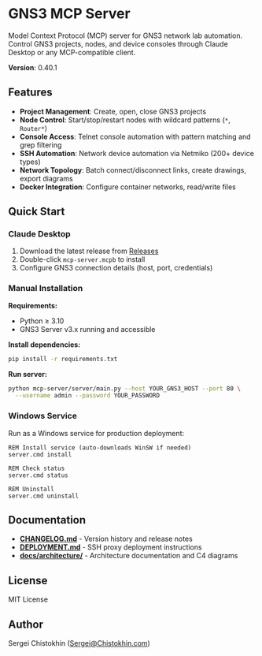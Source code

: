 # GNS3 MCP Server

Model Context Protocol (MCP) server for GNS3 network lab automation. Control GNS3 projects, nodes, and device consoles through Claude Desktop or any MCP-compatible client.

**Version**: 0.40.1

## Features

- **Project Management**: Create, open, close GNS3 projects
- **Node Control**: Start/stop/restart nodes with wildcard patterns (`*`, `Router*`)
- **Console Access**: Telnet console automation with pattern matching and grep filtering
- **SSH Automation**: Network device automation via Netmiko (200+ device types)
- **Network Topology**: Batch connect/disconnect links, create drawings, export diagrams
- **Docker Integration**: Configure container networks, read/write files

## Quick Start

### Claude Desktop

1. Download the latest release from [Releases](https://github.com/ChistokhinSV/gns3-mcp/releases)
2. Double-click `mcp-server.mcpb` to install
3. Configure GNS3 connection details (host, port, credentials)

### Manual Installation

**Requirements:**
- Python ≥ 3.10
- GNS3 Server v3.x running and accessible

**Install dependencies:**
```bash
pip install -r requirements.txt
```

**Run server:**
```bash
python mcp-server/server/main.py --host YOUR_GNS3_HOST --port 80 \
  --username admin --password YOUR_PASSWORD
```

### Windows Service

Run as a Windows service for production deployment:

```batch
REM Install service (auto-downloads WinSW if needed)
server.cmd install

REM Check status
server.cmd status

REM Uninstall
server.cmd uninstall
```

## Documentation

- **[CHANGELOG.md](CHANGELOG.md)** - Version history and release notes
- **[DEPLOYMENT.md](DEPLOYMENT.md)** - SSH proxy deployment instructions
- **[docs/architecture/](docs/architecture/)** - Architecture documentation and C4 diagrams

## License

MIT License

## Author

Sergei Chistokhin (Sergei@Chistokhin.com)
